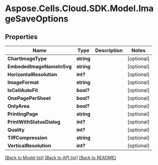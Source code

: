 # Aspose.Cells.Cloud.SDK.Model.ImageSaveOptions
## Properties

Name | Type | Description | Notes
------------ | ------------- | ------------- | -------------
**ChartImageType** | **string** |  | [optional] 
**EmbededImageNameInSvg** | **string** |  | [optional] 
**HorizontalResolution** | **int?** |  | [optional] 
**ImageFormat** | **string** |  | [optional] 
**IsCellAutoFit** | **bool?** |  | [optional] 
**OnePagePerSheet** | **bool?** |  | [optional] 
**OnlyArea** | **bool?** |  | [optional] 
**PrintingPage** | **string** |  | [optional] 
**PrintWithStatusDialog** | **int?** |  | [optional] 
**Quality** | **int?** |  | [optional] 
**TiffCompression** | **string** |  | [optional] 
**VerticalResolution** | **int?** |  | [optional] 

[[Back to Model list]](../README.md#documentation-for-models) [[Back to API list]](../README.md#documentation-for-api-endpoints) [[Back to README]](../README.md)

